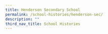 ```yaml
---
title: Henderson Secondary School
permalink: /school-histories/henderson-sec/
description: ""
third_nav_title: School Histories
---
```

